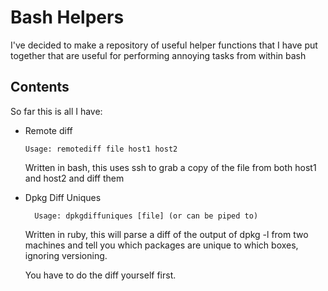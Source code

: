Bash Helpers
============
I've decided to make a repository of useful helper functions that I have put
together that are useful for performing annoying tasks from within bash

Contents
--------
So far this is all I have:

*	Remote diff
	
		Usage: remotediff file host1 host2

	Written in bash, this uses ssh to grab a copy of the file from both host1
	and host2 and diff them

* Dpkg Diff Uniques

		Usage: dpkgdiffuniques [file] (or can be piped to)

	Written in ruby, this will parse a diff of the output of dpkg -l from two
	machines and tell you which packages are unique to which boxes, ignoring
	versioning.

	You have to do the diff yourself first.
